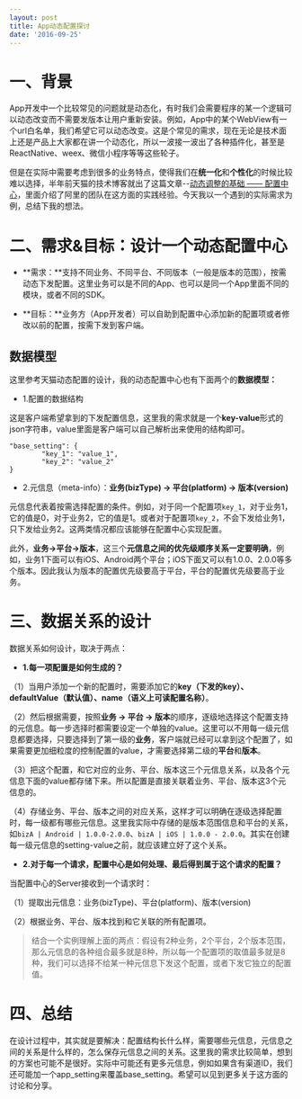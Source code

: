 ```yaml
---
layout: post
title: App动态配置探讨
date: '2016-09-25'
---
```


# 一、背景

App开发中一个比较常见的问题就是动态化，有时我们会需要程序的某一个逻辑可以动态改变而不需要发版本让用户重新安装。例如，App中的某个WebView有一个url白名单，我们希望它可以动态改变。这是个常见的需求，现在无论是技术面上还是产品上大家都在讲一个动态化，所以一波接一波出了各种插件化，甚至是ReactNative、weex、微信小程序等等这些轮子。

但是在实际中需要考虑到很多的业务特点，使得我们在**统一化**和**个性化**的时候比较难以选择，半年前天猫的技术博客就出了这篇文章--[动态调整的基础 —— 配置中心](http://pingguohe.net/2016/03/18/config-center.html)，里面介绍了阿里的团队在这方面的实践经验。今天我以一个遇到的实际需求为例，总结下我的想法。

# 二、需求&目标：设计一个动态配置中心

- **需求：**支持不同业务、不同平台、不同版本（一般是版本的范围），按需动态下发配置。这里业务可以是不同的App、也可以是同一个App里面不同的模块，或者不同的SDK。

- **目标：**业务方（App开发者）可以自助到配置中心添加新的配置项或者修改以前的配置，按需下发到客户端。

## 数据模型

这里参考天猫动态配置的设计，我的动态配置中心也有下面两个的**数据模型：**

- 1.配置的数据结构

这是客户端希望拿到的下发配置信息，这里我的需求就是一个**key-value**形式的json字符串，value里面是客户端可以自己解析出来使用的结构即可。

```
"base_setting": {
        "key_1": "value_1",
        "key_2": "value_2"  
}
```

- 2.元信息（meta-info）：**业务(bizType) -> 平台(platform) -> 版本(version)**

元信息代表着按需选择配置的条件。例如，对于同一个配置项`key_1`，对于业务1，它的值是0，对于业务2，它的值是1。或者对于配置项`key_2`，不会下发给业务1，只下发给业务2。这两类情况都应该能够在配置中心实现配置。

此外，**业务->平台->版本**，这三个**元信息之间的优先级顺序关系一定要明确**，例如，业务1下面可以有iOS、Android两个平台；iOS下面又可以有1.0.0、2.0.0等多个版本。因此我认为版本的配置优先级要高于平台，平台的配置优先级要高于业务。

# 三、数据关系的设计

数据关系如何设计，取决于两点：

- **1.每一项配置是如何生成的？**

（1）当用户添加一个新的配置时，需要添加它的**key（下发的key）、defaultValue（默认值）、name（语义上可读配置名称）**。

（2）然后根据需要，按照**业务 -> 平台 -> 版本**的顺序，逐级地选择这个配置支持的元信息。每一步选择时都需要设定一个单独的value。这里可以不用每一级元信息都要选择，只要选择到了第一级的**业务**，客户端就已经可以拿到这个配置了，如果需要更加细粒度的控制配置的value，才需要选择第二级的**平台**和**版本**。

（3）把这个配置，和它对应的业务、平台、版本这三个元信息关系，以及各个元信息下面的value都存储下来。所以配置是直接关联着业务、平台、版本这3个元信息的。

（4）存储业务、平台、版本之间的对应关系，这样才可以明确在逐级选择配置时，每一级都有哪些元信息。这里我实际中存储的是版本范围信息和平台的关系，如`bizA | Android | 1.0.0-2.0.0`、`bizA | iOS | 1.0.0 - 2.0.0`。其实在创建每一级元信息的setting-value之前，就应该建立好了这个关系。

- **2.对于每一个请求，配置中心是如何处理、最后得到属于这个请求的配置？**

当配置中心的Server接收到一个请求时：

（1）提取出元信息：业务(bizType)、平台(platform)、版本(version)

（2）根据业务、平台、版本找到和它关联的所有配置项。


> 结合一个实例理解上面的两点：假设有2种业务，2个平台，2个版本范围，那么元信息的各种组合最多就是8种，所以每一个配置项的取值最多就是8种，我们可以选择不给某一种元信息下发这个配置，或者下发它独立的配置值。


# 四、总结

在设计过程中，其实就是要解决：配置结构长什么样，需要哪些元信息，元信息之间的关系是什么样的，怎么保存元信息之间的关系。这里我的需求比较简单，想到的方案也可能不是很好。实际中可能还有更多元信息，例如如果含有渠道ID，我们还可能加一个app_setting来覆盖base_setting。希望可以见到更多关于这方面的讨论和分享。

